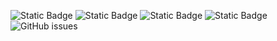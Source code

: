 ![Static Badge](https://img.shields.io/badge/blacklists-61-000000) ![Static Badge](https://img.shields.io/badge/blacklisted-2944545-cc0000) ![Static Badge](https://img.shields.io/badge/whitelisted-2254-00CC00) ![Static Badge](https://img.shields.io/badge/streaming_blacklist-28107-000000) ![GitHub issues](https://img.shields.io/github/issues/fabriziosalmi/blacklists)
